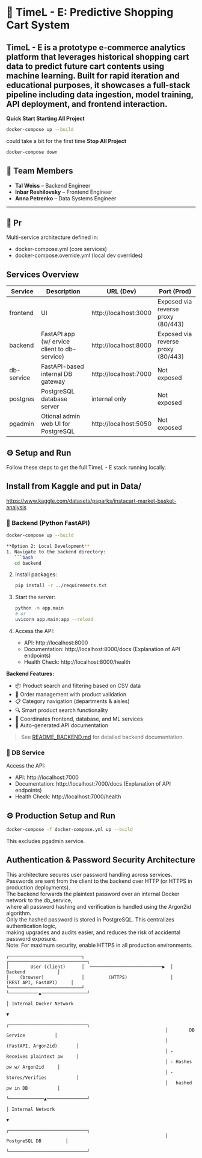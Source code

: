 # 🛒 TimeL - E: Predictive Shopping Cart System

**TimeL - E** is a prototype e-commerce analytics platform that leverages historical shopping cart data to predict future cart contents using machine learning. Built for rapid iteration and educational purposes, it showcases a full-stack pipeline including data ingestion, model training, API deployment, and frontend interaction.
---
**Quick Start Starting All Project**
```bash
docker-compose up --build
```
could take a bit for the first time
**Stop All Project**
```bash
docker-compose down
```

## 👥 Team Members

- **Tal Weiss** – Backend Engineer  
- **Inbar Reshilovsky** – Frontend Engineer  
- **Anna Petrenko** – Data Systems Engineer  

---
## 📂 Pr
Multi-service architecture defined in:
* docker-compose.yml (core services)
* docker-compose.override.yml (local dev overrides)

## Services Overview

| Service    | Description                                  | URL (Dev)             | Port (Prod)                        |
|------------|----------------------------------------------|-----------------------|------------------------------------|
| frontend   | UI                                           | http://localhost:3000 | Exposed via reverse proxy (80/443) |
| backend    | FastAPI app (w/ ervice client to db-service) | http://localhost:8000 | Exposed via reverse proxy (80/443) |
| db-service | FastAPI-based internal DB gateway            | http://localhost:7000 | Not exposed                        |
| postgres   | PostgreSQL database server                   | internal only         | Not exposed                        |
| pgadmin    | Otional admin web UI for PostgreSQL          | http://localhost:5050 | Not exposed                        |

## ⚙️ Setup and Run

Follow these steps to get the full TimeL - E stack running locally.

## Install from Kaggle and put in Data/
https://www.kaggle.com/datasets/psparks/instacart-market-basket-analysis



### 🔧 Backend (Python FastAPI)

```bash
docker-compose up --build

**Option 2: Local Development**
1. Navigate to the backend directory:
   ```bash
   cd backend
   ```

2. Install packages:
   ```bash
   pip install -r ../requirements.txt
   ```

3. Start the server:
   ```bash
   python -m app.main
   # or
   uvicorn app.main:app --reload
   ```

4. Access the API:
   - API: http://localhost:8000
   - Documentation: http://localhost:8000/docs (Explanation of API endpoints)
   - Health Check: http://localhost:8000/health

**Backend Features:**
- 📦 Product search and filtering based on CSV data
- 🛒 Order management with product validation
- 📋 Category navigation (departments & aisles)
- 🔍 Smart product search functionality
- 🔗 Coordinates frontend, database, and ML services
- 📖 Auto-generated API documentation

> See [README_BACKEND.md](README_BACKEND.md) for detailed backend documentation.


### 🔧 DB Service
Access the API:
   - API: http://localhost:7000
   - Documentation: http://localhost:7000/docs (Explanation of API endpoints)
   - Health Check: http://localhost:7000/health

## ⚙️ Production Setup and Run

```bash
docker-compose -f docker-compose.yml up --build
```

This excludes pgadmin service.


## Authentication & Password Security Architecture

This architecture secures user password handling across services.  
Passwords are sent from the client to the backend over HTTP (or HTTPS in production deployments).  
The backend forwards the plaintext password over an internal Docker network to the db_service,  
where all password hashing and verification is handled using the Argon2id algorithm.  
Only the hashed password is stored in PostgreSQL. This centralizes authentication logic,  
making upgrades and audits easier, and reduces the risk of accidental password exposure.  
Note: For maximum security, enable HTTPS in all production environments.

```text
┌───────────────────────────┐                                ┌─────────────────────────────┐  
│        User (client)      │  ───────────────────────────▶  │          Backend            │  
│    (browser)              │         (HTTPS)                │     (REST API, FastAPI)     │  
└───────────────────────────┘                                └───────────▲─────────────────┘  
                                                                         │ Internal Docker Network  
                                                                         ▼  
                                                           ┌─────────────────────────────┐  
                                                           │        DB Service           │  
                                                           │   (FastAPI, Argon2id)       │  
                                                           │ - Receives plaintext pw     │  
                                                           │ - Hashes pw w/ Argon2id     │  
                                                           │ - Stores/Verifies           │  
                                                           │   hashed pw in DB           │  
                                                           └─────────────▲───────────────┘  
                                                                         │ Internal Network  
                                                                         ▼  
                                                           ┌─────────────────────────────┐  
                                                           │       PostgreSQL DB         │  
                                                           └─────────────────────────────┘  
```
